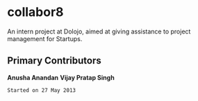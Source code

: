 collabor8
=========
An intern project at Dolojo, aimed at giving assistance to project management for Startups.

Primary Contributors
------------
**Anusha Anandan**
**Vijay Pratap Singh**


	Started on 27 May 2013
